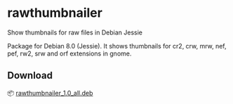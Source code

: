 ﻿# rawthumbnailer
Show thumbnails for raw files in Debian Jessie

Package for Debian 8.0 (Jessie). It shows thumbnails for cr2, crw, mrw, nef, pef, rw2, srw and orf extensions in gnome.

## Download
 :package: [rawthumbnailer_1.0_all.deb](https://github.com/davidhdz/rawthumbnailer/releases/download/v1.1/rawthumbnailer_1.1_all.deb)
